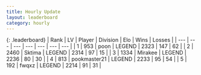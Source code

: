 ```yaml
---
title: Hourly Update
layout: leaderboard
category: hourly
---
```


{: .leaderboard}
| Rank | LV | Player | Division | Elo | Wins | Losses |
| --- | --- | --- | --- | --- | --- | --- |
| <span data-change="0">1</span> | 953 | <span title="ID: 540690">poon</span> | LEGEND | <span data-change="0">2323</span> | <span data-change="0">147</span> | <span data-change="0">62</span> |
| <span data-change="0">2</span> | 2460 | <span title="ID: 353063">Sktima</span> | LEGEND | <span data-change="0">2314</span> | <span data-change="0">97</span> | <span data-change="0">15</span> |
| <span data-change="1">3</span> | 1334 | <span title="ID: 416373">Mirakee</span> | LEGEND | <span data-change="4">2236</span> | <span data-change="1">80</span> | <span data-change="0">30</span> |
| <span data-change="-1">4</span> | 813 | <span title="ID: 652474">pookmaster21</span> | LEGEND | <span data-change="0">2233</span> | <span data-change="0">95</span> | <span data-change="0">54</span> |
| <span data-change="0">5</span> | 192 | <span title="ID: 742416">fwqxz</span> | LEGEND | <span data-change="0">2214</span> | <span data-change="0">91</span> | <span data-change="0">31</span> |
